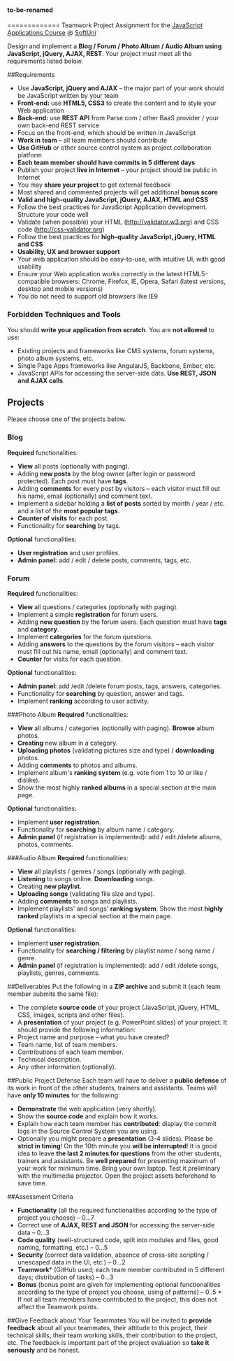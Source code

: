 #### to-be-renamed
=============
Teamwork Project Assignment for the <a href="https://softuni.bg/trainings/coursesinstances/details/11">JavaScript Applications Course</a> @ [SoftUni](https://softuni.bg)

Design and implement a **Blog / Forum / Photo Album / Audio Album using JavaScript, jQuery, AJAX, REST**. Your project must meet all the requirements listed below.

##Requirements
*	Use **JavaScript, jQuery and AJAX** – the major part of your work should be JavaScript written by your team
  *	**Front-end:** use **HTML5, CSS3** to create the content and to style your Web application
  *	**Back-end:** use **REST API** from Parse.com / other BaaS provider / your own back-end REST service
  *	Focus on the front-end, which should be written in JavaScript
*	**Work in team** – all team members should contribute
  *	**Use GitHub** or other source control system as project collaboration platform
  *	**Each team member should have commits in 5 different days**
*	Publish your project **live in Internet** – your project should be public in Internet
  *	You may **share your project** to get external feedback
  *	Most shared and commented projects will get additional **bonus score**
*	**Valid and high-quality JavaScript, jQuery, AJAX, HTML and CSS**
  *	Follow the best practices for JavaScript Application development. Structure your code well
  *	Validate (when possible) your HTML (http://validator.w3.org) and CSS code (http://css-validator.org)
  *	Follow the best practices for **high-quality JavaScript, jQuery, HTML and CSS**
*	**Usability, UX and browser support**
  *	Your web application should be easy-to-use, with intuitive UI, with good usability
  *	Ensure your Web application works correctly in the latest HTML5-compatible browsers: Chrome, Firefox, IE, Opera, Safari (latest versions, desktop and mobile versions)
  *	You do not need to support old browsers like IE9

### Forbidden Techniques and Tools
You should **write your application from scratch**. You are **not allowed** to use:
*	Existing projects and frameworks like CMS systems, forum systems, photo album systems, etc.
*	Single Page Apps frameworks like AngularJS, Backbone, Ember, etc.
*	JavaScript APIs for accessing the server-side data. **Use REST, JSON and AJAX calls**.

## Projects
Please choose one of the projects below.

### Blog
**Required** functionalities:
*	**View** all posts (optionally with paging).
*	Adding **new posts** by the blog owner (after login or password protected). Each post must have **tags**. 
*	Adding **comments** for every post by visitors – each visitor must fill out his name, email (optionally) and comment text.
*	Implement a sidebar holding a **list of posts** sorted by month / year / etc. and a list of the **most popular tags**.
*	**Counter of visits** for each post.
*	Functionality for **searching** by tags.

**Optional** functionalities:
*	**User registration** and user profiles.
*	**Admin panel:** add / edit / delete posts, comments, tags, etc.

### Forum
**Required** functionalities:
*	**View** all questions / categories (optionally with paging).
*	Implement a simple **registration** for forum users.
*	Adding **new question** by the forum users. Each question must have **tags** and **category**.
*	Implement **categories** for the forum questions.
*	Adding **answers** to the questions by the forum visitors – each visitor must fill out his name, email (optionally) and comment text.
*	**Counter** for visits for each question.

**Optional** functionalities:
*	**Admin panel**: add /edit /delete forum posts, tags, answers, categories.
*	Functionality for **searching** by question, answer and tags.
*	Implement **ranking** according to user activity.

###Photo Album
**Required** functionalities:
*	**View** all albums / categories (optionally with paging). **Browse** album photos.
*	**Creating** new album in a category.
*	**Uploading photos** (validating pictures size and type) / **downloading** photos.
*	Adding **comments** to photos and albums.
*	Implement album's **ranking system** (e.g. vote from 1 to 10 or like / dislike).
*	Show the most highly **ranked albums** in a special section at the main page.

**Optional** functionalities:
*	Implement **user registration**.
*	Functionality for **searching** by album name / category.
*	**Admin panel** (if registration is implemented): add / edit /delete albums, photos, comments.

###Audio Album 
**Required** functionalities:
*	**View** all playlists / genres / songs (optionally with paging).
*	**Listening** to songs online. **Downloading** songs.
*	Creating **new playlist**.
*	**Uploading songs** (validating file size and type).
*	Adding **comments** to songs and playlists.
*	Implement playlists' and songs' **ranking system**. Show the most **highly ranked** playlists in a special section at the main page.

**Optional** functionalities:
*	Implement **user registration**.
*	Functionality for **searching / filtering** by playlist name / song name / genre.
*	**Admin panel** (if registration is implemented): add / edit /delete songs, playlists, genres, comments.

##Deliverables
Put the following in a **ZIP archive** and submit it (each team member submits the same file):
*	The complete **source code** of your project (JavaScript, jQuery, HTML, CSS, images, scripts and other files).
*	A **presentation** of your project (e.g. PowerPoint slides) of your project. It should provide the following information:
  *	Project name and purpose – what you have created?
  *	Team name, list of team members.
  *	Contributions of each team member.
  *	Technical description.
*	Any other information (optionally).

##Public Project Defense
Each team will have to deliver a **public defense** of its work in front of the other students, trainers and assistants. Teams will have **only 10 minutes** for the following:
*	**Demonstrate** the web application (very shortly).
*	Show the **source code** and explain how it works.
*	Explain how each team member has **contributed**: display the commit logs in the Source Control System you are using.
*	Optionally you might prepare a **presentation** (3-4 slides).
Please be **strict in timing**! On the 10th minute you **will be interrupted**! It is good idea to leave **the last 2 minutes for questions** from the other students, trainers and assistants.
Be **well prepared** for presenting maximum of your work for minimum time. Bring your own laptop. Test it preliminary with the multimedia projector. Open the project assets beforehand to save time.

##Assessment Criteria
*	**Functionality** (all the required functionalities according to the type of project you choose) – 0…7
*	Correct use of **AJAX, REST and JSON** for accessing the server-side data – 0…3
*	**Code quality** (well-structured code, split into modules and files, good naming, formatting, etc.) – 0…5
*	**Security** (correct data validation, absence of cross-site scripting / unescaped data in the UI, etc.) – 0…2
*	**Teamwork*** (GitHub used; each team member contributed in 5 different days; distribution of tasks) – 0…3
*	**Bonus** (bonus point are given for implementing optional functionalities according to the type of project you choose, using of patterns) – 0..5
\* If not all team members have contributed to the project, this does not affect the Teamwork points.

##Give Feedback about Your Teammates
You will be invited to **provide feedback** about all your teammates, their attitude to this project, their technical skills, their team working skills, their contribution to the project, etc. The feedback is important part of the project evaluation so **take it seriously** and be honest.
